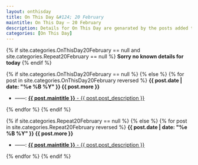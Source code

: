 ```yaml
---
layout: onthisday
title: On This Day &#124; 20 February
maintitle: On This Day — 20 February
description: Details for On This Day are genarated by the posts added to the website so the content is subject to changes/updates over time.
categories: [On This Day]
---
```


{% if site.categories.OnThisDay20February == null and site.categories.Repeat20February == null %}
<strong>Sorry no known details for today</strong>
{% endif %}

{% if site.categories.OnThisDay20February == null %}
{% else %}
{% for post in site.categories.OnThisDay20February reversed %}
<strong>{{ post.date | date: "%e %B %Y" }} {{ post.more }}</strong>
<ul>
<li> ——: <a href="{{ post.url }}"><strong>{{ post.maintitle }}</strong> - {{ post.post_description }}</a></li>
</ul>
{% endfor %}
{% endif %}

{% if site.categories.Repeat20February == null %}
{% else %}
{% for post in site.categories.Repeat20February reversed %}
<strong>{{ post.date | date: "%e %B %Y" }} {{ post.more }}</strong>
<ul>
<li> ——: <a href="{{ post.url }}"><strong>{{ post.maintitle }}</strong> - {{ post.post_description }}</a></li>
</ul>
{% endfor %}
{% endif %}
